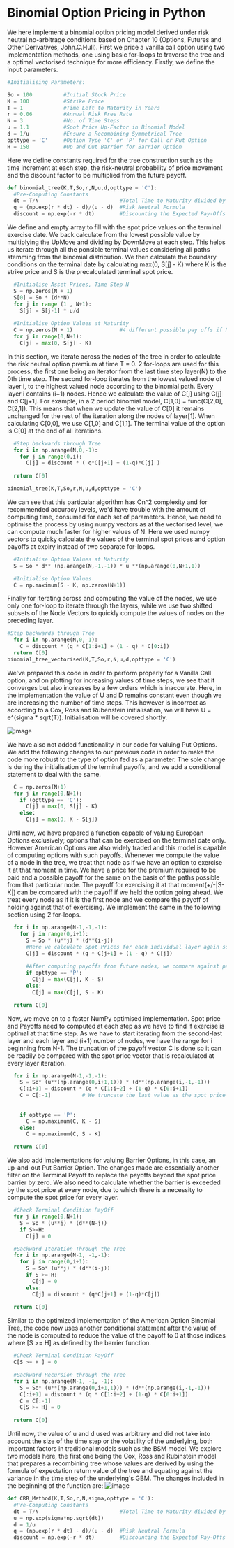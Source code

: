 # Binomial Option Pricing in Python
We here implement a binomial option pricing model derived under risk neutral no-arbitrage conditions based on Chapter 10 (Options, Futures and Other Derivatives, John.C.Hull). First we price a vanilla call option using two implementation methods, one using basic for-loops to traverse the tree and a optimal vectorised technique for more efficiency. Firstly, we define the input parameters.
```python
#Initialising Parameters:

So = 100          #Initial Stock Price
K = 100           #Strike Price
T = 1             #Time Left to Maturity in Years
r = 0.06          #Annual Risk Free Rate
N = 3             #No. of Time Steps
u = 1.1           #Spot Price Up-Factor in Binomial Model
d = 1/u           #Ensure a Recombining Symmetrical Tree
opttype = 'C'     #Option Type 'C' or 'P' for Call or Put Option
H = 150           #Up and Out Barrier for Barrier Option
```

Here we define constants required for the tree construction such as the time increment at each step, the risk-neutral probability of price movement and the discount factor to be multiplied from the future payoff. 

```python
def binomial_tree(K,T,So,r,N,u,d,opttype = 'C'):
  #Pre-Computing Constants
  dt = T/N                          #Total Time to Maturity divided by number of periods.
  q = (np.exp(r * dt) - d)/(u - d)  #Risk Neutral Formula
  discount = np.exp(-r * dt)        #Discounting the Expected Pay-Offs when exercised.
```

We define and empty array to fill with the spot price values on the terminal exercise date. We back calculate from the lowest possible value by multiplying the UpMove and dividing by DownMove at each step. This helps us iterate through all the ponsible terminal values considering all paths stemming from the binomial distribution. We then calculate the boundary conditions on the terminal date by calculating max(0, S[j] - K) where K is the strike price and S is the precalculated terminal spot price.

```python
  #Initialise Asset Prices, Time Step N
  S = np.zeros(N + 1)
  S[0] = So * (d**N)
  for j in range (1 , N+1):
    S[j] = S[j-1] * u/d
  
  #Initialise Option Values at Maturity
  C = np.zeros(N + 1)               #4 different possible pay offs if N = 3
  for j in range(0,N+1):
    C[j] = max(0, S[j] - K)

```
In this section, we iterate across the nodes of the tree in order to calculate the risk neutral option premium at time T = 0. 2 for-loops are used for this process, the first one being an iterator from the last time step layer(N) to the 0th time step. The second for-loop iterates from the lowest valued node of layer i, to the highest valued node according to the binomial path. Every layer i contains (i+1) nodes. Hence we calculate the value of C[j] using C[j] and C[j+1]. For example, in a 2 period binomial model, C[1,0] = func(C[2,0], C[2,1]). This means that when we update the value of C[0] it remains unchanged for the rest of the iteration along the nodes of layer[1]. When calculating C[0,0], we use C[1,0] and C[1,1]. The terminal value of the option is C[0] at the end of all iterations. 

```python
  #Step backwards through Tree
  for i in np.arange(N,0,-1):
    for j in range(0,i):
      C[j] = discount * ( q*C[j+1] + (1-q)*C[j] )
  
  return C[0]

binomial_tree(K,T,So,r,N,u,d,opttype = 'C')
```
We can see that this particular algorithm has On^2 complexity and for recommended accuracy levels, we'd have trouble with the amount of computing time, consumed for each set of parameters. Hence, we need to optimise the process by using numpy vectors as at the vectorised level, we can compute much faster for higher values of N.
Here we used numpy vectors to quicky calculate the values of the terminal spot prices and option payoffs at expiry instead of two separate for-loops.
```python
  #Initialise Option Values at Maturity
  S = So * d** (np.arange(N,-1,-1)) * u **(np.arange(0,N+1,1))

  #Initialise Option Values
  C = np.maximum(S - K, np.zeros(N+1))
```
Finally for iterating across and computing the value of the nodes, we use only one for-loop to iterate through the layers, while we use two shifted subsets of the Node Vectors to quickly compute the values of nodes on the preceding layer.
```python
#Step backwards through Tree
  for i in np.arange(N,0,-1):
    C = discount * (q * C[1:i+1] + (1 - q) * C[0:i])
  return C[0]
binomial_tree_vectorised(K,T,So,r,N,u,d,opttype = 'C')
```
We've prepared this code in order to perform properly for a Vanilla Call option, and on plotting for increasing values of time steps, we see that it converges but also increases by a few orders which is inaccurate. Here, in the implementation the value of U and D remains constant even though we are increasing the number of time steps. This however is incorrect as according to a Cox, Ross and Rubenstein initialisation, we will have U = e^(sigma * sqrt(T)). Initialisation will be covered shortly.


![image](https://user-images.githubusercontent.com/51220035/168601635-a0f21b78-1522-41c5-8631-f47e5a8d9cbb.png)

We have also not added functionality in our code for valuing Put Options. We add the following changes to our previous code in order to make the code more robust to the type of option fed as a parameter. The sole change is during the initialisation of the terminal payoffs, and we add a conditional statement to deal with the same.

```python
  C = np.zeros(N+1)
  for j in range(0,N+1):
    if (opttype == 'C'):
      C[j] = max(0, S[j] - K)
    else:
      C[j] = max(0, K - S[j])
```

Until now, we have prepared a function capable of valuing European Options exclusively; options that can be exercised on the terminal date only. However American Options are also widely traded and this model is capable of computing options with such payoffs. Whenever we compute the value of a node in the tree, we treat that node as if we have an option to exercise it at that moment in time. We have a price for the premium required to be paid and a possible payoff for the same on the basis of the paths possible from that particular node. The payoff for exercising it at that moment(+/-|S-K|) can be compared with the payoff if we held the option going ahead. We treat every node as if it is the first node and we compare the payoff of holding against that of exercising. We implement the same in the following section using 2 for-loops.

```python
  for i in np.arange(N-1,-1,-1):
    for j in range(0,i+1):
      S = So * (u**j) * (d**(i-j))
      #Here we calculate Spot Prices for each individual layer again so we can recompute payoff.
      C[j] = discount * (q * C[j+1] + (1 - q) * C[j])
      
      #After computing payoffs from future nodes, we compare against payoff for immediate exercise.
      if opttype == 'P':
        C[j] = max(C[j], K - S)
      else:
        C[j] = max(C[j], S - K)

  return C[0]
```
Now, we move on to a faster NumPy optimised implementation. Spot price and Payoffs need to computed at each step as we have to find if exercise is optimal at that time step. As we have to start iterating from the second-last layer and each layer and (i+1) number of nodes, we have the range for i beginning from N-1. The truncation of the payoff vector C is done so it can be readily be compared with the spot price vector that is recalculated at every layer iteration.

```python
  for i in np.arange(N-1,-1,-1):
    S = So* (u**(np.arange(0,i+1,1))) * (d**(np.arange(i,-1,-1)))
    C[:i+1] = discount * (q * C[1:i+2] + (1-q) * C[0:i+1])
    C = C[:-1]          # We truncate the last value as the spot price vector needs to be the same size as the payoff vector.
    
    
    if opttype == 'P':
      C = np.maximum(C, K - S)
    else:
      C = np.maximum(C, S - K)

  return C[0]
```
We also add implementations for valuing Barrier Options, in this case, an up-and-out Put Barrier Option. The changes made are essentially another filter on the Terminal Payoff to replace the payoffs beyond the spot price barrier by zero. We also need to calculate whether the barrier is exceeded by the spot price at every node, due to which there is a necessity to compute the spot price for every layer.

```python
  #Check Terminal Condition PayOff 
  for j in range(0,N+1):
    S = So * (u**j) * (d**(N-j))
    if S>=H:
      C[j] = 0

  #Backward Iteration Through the Tree
  for i in np.arange(N-1, -1,-1):
    for j in range(0,i+1):
      S = So* (u**j) * (d**(i-j))
      if S >= H:
        C[j] = 0
      else:
        C[j] = discount * (q*C[j+1] + (1-q)*C[j])
  
  return C[0]
```

Similar to the optimized implementation of the American Option Binomial Tree, the code now uses another conditional statement after the value of the node is computed to reduce the value of the payoff to 0 at those indices where [S >= H] as defined by the barrier function. 
```python
  #Check Terminal Condition PayOff
  C[S >= H ] = 0

  #Backward Recursion through the Tree
  for i in np.arange(N-1, -1, -1):
    S = So* (u**(np.arange(0,i+1,1))) * (d**(np.arange(i,-1,-1)))
    C[:i+1] = discount * (q * C[1:i+2] + (1-q) * C[0:i+1])
    C = C[:-1]
    C[S >= H] = 0
  
  return C[0]
```
Until now, the value of u and d used was arbitrary and did not take into account the size of the time step or the volatility of the underlying, both important factors in traditional models such as the BSM model. We explore two models here, the first one being the Cox, Ross and Rubinstein model that prepares a recombining tree whose values are derived by using the formula of expectation return value of the tree and equating against the variance in the time step of the underlying's GBM. The changes included in the beginning of the function are:
![image](https://user-images.githubusercontent.com/51220035/168924463-3030ee3d-7706-4f7b-86bd-be0232cefa88.png)

```python
def CRR_Method(K,T,So,r,N,sigma,opttype = 'C'):
  #Pre-Computing Constants
  dt = T/N                          #Total Time to Maturity divided by number of periods.
  u = np.exp(sigma*np.sqrt(dt))
  d = 1/u
  q = (np.exp(r * dt) - d)/(u - d)  #Risk Neutral Formula
  discount = np.exp(-r * dt)        #Discounting the Expected Pay-Offs when exercised.
```
